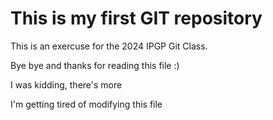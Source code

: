 # This is my first GIT repository

This is an exercuse for the 2024 IPGP Git Class.

Bye bye and thanks for reading this file :) 

I was kidding, there's more 

I'm getting tired of modifying this file
